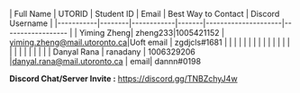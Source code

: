 | Full Name | UTORID | Student ID | Email | Best Way to Contact | Discord Username
|
|-----------|--------|------------|-------|---------------------|------------------
|
| Yiming Zheng| zheng233|1005421152 | yiming.zheng@mail.utoronto.ca|Uoft email | zgdjcls#1681
|
| | | | | |
|
| | | | | |
|
| | | | | |
|
| Danyal Rana | ranadany | 1006329206 |danyal.rana@mail.utoronto.ca | email| dannn#0198

**Discord Chat/Server Invite :** https://discord.gg/TNBZchyJ4w

